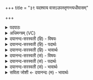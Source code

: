 +++
title = "३९ यदश्वाय वासऽउपस्तृणन्त्यधीवासम्"

+++
<details><summary>पदपाठः</summary>

यत्। अश्वा॑य। वासः॑। उ॒प॒स्तृ॒णन्तीत्यु॑पऽस्तृ॒णन्ति॑। अ॒धी॒वा॒सम्। अ॒धि॒वा॒समित्य॑धिऽवा॒सम्। या। हिर॑ण्यानि। अ॒स्मै॒। स॒न्दान॒मिति॑ स॒म्ऽदान॑म्। अर्व॑न्तम्। पड्वी॑शम्। प्रि॒या। दे॒वेषु॑। आ। या॒म॒य॒न्ति॒। य॒म॒य॒न्तीति॑ यमयन्ति। ३९।
</details>

<details><summary>अधिमन्त्रम् (VC)</summary>

- विद्वांसो देवता
- गोतम ऋषिः
- विराट्पङ्क्तिः
- पञ्चमः
</details>

<details><summary>दयानन्द-सरस्वती (हि) - विषयः</summary>

फिर उसी विषय को अगले मन्त्र में कहा है ॥
</details>

<details><summary>दयानन्द-सरस्वती (हि) - पदार्थः</summary>

पदार्थान्वयभाषाः -  हे मनुष्यो ! आप (अस्मै) इस (अश्वाय) घोड़े के लिए (यत्) जो (वासः) वस्त्र (अधीवासम्) चारजामा (सन्दानम्) मुहेरा आदि और (या) जिन (हिरण्यानि) सुवर्ण के बनाये हुए आभूषणों को (उपस्तृणन्ति) ढापते वा जिस (पड्वीशम्) पैरों से प्रवेश करते और (अर्वन्तम्) जाते हुए घोड़े को (आ, यामयन्ति) अच्छे प्रकार नियम में रखते हैं, वे सब पदार्थ और काम (देवेषु) विद्वानों में (प्रिया) प्रीति देनेवाले हों ॥३९ ॥
</details>

<details><summary>दयानन्द-सरस्वती (हि) - भावार्थः</summary>

भावार्थभाषाः -  जो मनुष्य घोड़े आदि पशुओं की यथावत् रक्षा करके उपकार लेवें तो बहुत कार्यों की सिद्धि से उपकारयुक्त हों ॥३९ ॥
</details>

<details><summary>दयानन्द-सरस्वती (सं) - विषयः</summary>

पुनस्तमेव विषयमाह ॥
</details>

<details><summary>दयानन्द-सरस्वती (सं) - पदार्थः</summary>

पदार्थान्वयभाषाः -  हे मनुष्या ! भवन्तोऽस्मा अश्वाय यद्वासोऽधीवासं सन्दानं या हिरण्यान्युपस्तृणन्ति यं पड्वीशमर्वन्तमायामयन्ति, तानि सर्वाणि देवेषु प्रिया सन्तु ॥३९ ॥
</details>

<details><summary>दयानन्द-सरस्वती (सं) - भावार्थः</summary>

भावार्थभाषाः -  यदि मनुष्या अश्वादीन् पशून् यथावद् रक्षयित्वोपकारं गृह्णीयुस्तर्हि बहुकार्यसिद्ध्युपकृताः स्युः ॥३९ ॥
</details>

<details><summary>सविता जोशी ← दयानन्दः (म) - भावार्थः</summary>

भावार्थभाषाः -  जी माणसे घोडे वगैरे पशूंचे रक्षण करून त्यांचा उपयोग करून घेतात ती खूप कार्य करतात म्हणून उपकारक असतात.
</details>